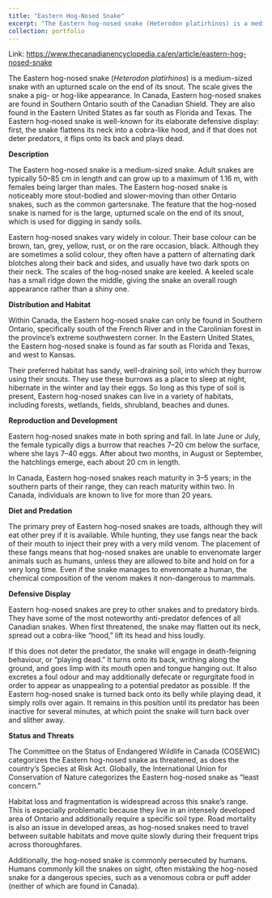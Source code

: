 ```yaml
---
title: "Eastern Hog-Nosed Snake"
excerpt: "The Eastern hog-nosed snake (Heterodon platirhinos) is a medium-sized snake with an upturned scale on the end of its snout. <br/><img src='/images/500x300.png'>"
collection: portfolio
---
```

Link: <https://www.thecanadianencyclopedia.ca/en/article/eastern-hog-nosed-snake>

The Eastern hog-nosed snake (<i>Heterodon platirhinos</i>) is a medium-sized snake with an upturned scale on the end of its snout. The scale gives the snake a pig- or hog-like appearance. In Canada, Eastern hog-nosed snakes are found in Southern Ontario south of the Canadian Shield. They are also found in the Eastern United States as far south as Florida and Texas. The Eastern hog-nosed snake is well-known for its elaborate defensive display: first, the snake flattens its neck into a cobra-like hood, and if that does not deter predators, it flips onto its back and plays dead. 

<b>Description</b>

The Eastern hog-nosed snake is a medium-sized snake. Adult snakes are typically 50–85 cm in length and can grow up to a maximum of 1.16 m, with females being larger than males. The Eastern hog-nosed snake is noticeably more stout-bodied and slower-moving than other Ontario snakes, such as the common gartersnake. The feature that the hog-nosed snake is named for is the large, upturned scale on the end of its snout, which is used for digging in sandy soils.

Eastern hog-nosed snakes vary widely in colour. Their base colour can be brown, tan, grey, yellow, rust, or on the rare occasion, black. Although they are sometimes a solid colour, they often have a pattern of alternating dark blotches along their back and sides, and usually have two dark spots on their neck. The scales of the hog-nosed snake are keeled. A keeled scale has a small ridge down the middle, giving the snake an overall rough appearance rather than a shiny one.
 
**Distribution and Habitat**

Within Canada, the Eastern hog-nosed snake can only be found in Southern Ontario, specifically south of the French River and in the Carolinian forest in the province’s extreme southwestern corner. In the Eastern United States, the Eastern hog-nosed snake is found as far south as Florida and Texas, and west to Kansas.

Their preferred habitat has sandy, well-draining soil, into which they burrow using their snouts. They use these burrows as a place to sleep at night, hibernate in the winter and lay their eggs. So long as this type of soil is present, Eastern hog-nosed snakes can live in a variety of habitats, including forests, wetlands, fields, shrubland, beaches and dunes.

**Reproduction and Development**
 
Eastern hog-nosed snakes mate in both spring and fall. In late June or July, the female typically digs a burrow that reaches 7–20 cm below the surface, where she lays 7–40 eggs. After about two months, in August or September, the hatchlings emerge, each about 20 cm in length.

In Canada, Eastern hog-nosed snakes reach maturity in 3–5 years; in the southern parts of their range, they can reach maturity within two. In Canada, individuals are known to live for more than 20 years.

**Diet and Predation**

The primary prey of Eastern hog-nosed snakes are toads, although they will eat other prey if it is available. While hunting, they use fangs near the back of their mouth to inject their prey with a very mild venom. The placement of these fangs means that hog-nosed snakes are unable to envenomate larger animals such as humans, unless they are allowed to bite and hold on for a very long time. Even if the snake manages to envenomate a human, the chemical composition of the venom makes it non-dangerous to mammals.

**Defensive Display**

Eastern hog-nosed snakes are prey to other snakes and to predatory birds. They have some of the most noteworthy anti-predator defences of all Canadian snakes. When first threatened, the snake may flatten out its neck, spread out a cobra-like “hood,” lift its head and hiss loudly.

If this does not deter the predator, the snake will engage in death-feigning behaviour, or “playing dead.” It turns onto its back, writhing along the ground, and goes limp with its mouth open and tongue hanging out. It also excretes a foul odour and may additionally defecate or regurgitate food in order to appear as unappealing to a potential predator as possible. If the Eastern hog-nosed snake is turned back onto its belly while playing dead, it simply rolls over again. It remains in this position until its predator has been inactive for several minutes, at which point the snake will turn back over and slither away.
 
**Status and Threats**
 
The Committee on the Status of Endangered Wildlife in Canada (COSEWIC) categorizes the Eastern hog-nosed snake as threatened, as does the country’s Species at Risk Act. Globally, the International Union for Conservation of Nature categorizes the Eastern hog-nosed snake as “least concern.”

Habitat loss and fragmentation is widespread across this snake’s range. This is especially problematic because they live in an intensely developed area of Ontario and additionally require a specific soil type. Road mortality is also an issue in developed areas, as hog-nosed snakes need to travel between suitable habitats and move quite slowly during their frequent trips across thoroughfares.

Additionally, the hog-nosed snake is commonly persecuted by humans. Humans commonly kill the snakes on sight, often mistaking the hog-nosed snake for a dangerous species, such as a venomous cobra or puff adder (neither of which are found in Canada).
